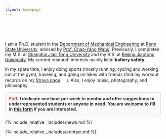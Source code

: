 ```yaml
---
layout: homepage
---
```


<h1 id="about-me"></h1>

<h2 style="margin: 80px 0px 10px;"></h2>

I am a Ph.D. student in the [Department of Mechanical Engineering](https://www.me.psu.edu/) at [Penn State University](https://www.psu.edu/), advised by [Prof. Chao-Yang Wang](https://www.me.psu.edu/department/directory-detail-g.aspx?q=CXW31). Previously, I completed my M.S. at [Shanghai Jiao Tong University](https://en.sjtu.edu.cn/) and my B.S. at [Beijing Jiaotong University](http://en.bjtu.edu.cn/). My current research interests mainly lie in **battery safety**.

In my spare time, I enjoy doing sports (mostly running, cycling and working out at the gym), traveling, and going on hikes with friends (find my workout records on my [Strava page](https://www.strava.com/athletes/shaoyanliu)<style>
  .strava-badge- { display: inline-block; height: 16px; }
  .strava-badge- img { visibility: hidden; height: 16px; }
  .strava-badge-:hover { background-position: 0 -31px; }
  .strava-badge-follow { height: 16px; width: 16px; background: url(//badges.strava.com/echelon-sprite-16.png) no-repeat 0 0; }
</style>
<a href="https://www.strava.com/athletes/shaoyanliu" class="strava-badge- strava-badge-follow" target="_blank"><img src="//badges.strava.com/echelon-sprite-16.png" alt="Strava" /></a>). Also, I enjoy music, photography, and philosophy.


<div style="border: 1px solid #ccc; padding: 11px; background-color: #f9f9f9; color: #333; border-radius: 5px;">
  <strong><span style="color:#e74d3c;">Pin1:</span> I dedicate one hour per week to mentor and offer suggestions to underrepresented students or anyone in need. You are welcome to fill in <a href="https://forms.gle/VpNYkEUKp5PXqFSv8">this form</a> if you are interested.</strong>
</div>


{% include_relative _includes/news.md %}

{% include_relative _includes/contact.md %}
